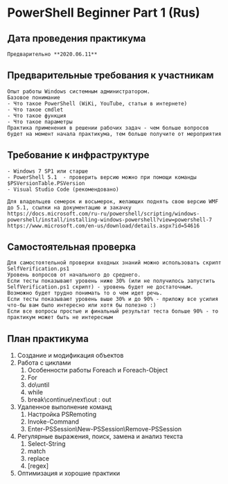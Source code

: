 # PowerShell Beginner Part 1 (Rus)

## Дата проведения практикума
    Предварительно **2020.06.11**

## Предварительные требования к участникам
    Опыт работы Windows системным администратором.
    Базовое понимание  
    - Что такое PowerShell (WiKi, YouTube, статьи в интернете)
    - Что такое cmdlet
    - Что такое функция
    - Что такое параметры
    Практика применения в решении рабочих задач - чем больше вопросов будет на момент начала практикума, тем больше получите от мероприятия

## Требование к инфраструктуре
    - Windows 7 SP1 или старше
    - PowerShell 5.1  - проверить версию можно при помощи команды $PSVersionTable.PSVersion
    - Visual Studio Code (рекомендовано)
    
    Для владельцев семерок и восьмерок, желающих поднять свою версию WMF до 5.1, ссылки на документацию и закачку
    https://docs.microsoft.com/ru-ru/powershell/scripting/windows-powershell/install/installing-windows-powershell?view=powershell-7 
    https://www.microsoft.com/en-us/download/details.aspx?id=54616

## Самостоятельная проверка
    Для самостоятельной проверки входных знаний можно использовать скрипт SelfVerification.ps1
    Уровень вопросов от начального до среднего.
    Если тесты показывают уровень ниже 30% (или не получилось запустить SelfVerification.ps1 скрипт) - уровень будет не достаточным. 
    Возможно будет трудно понимать то о чем идет речь.
    Если тесты показывают уровень выше 30% и до 90% - приложу все усилия что-бы вам было интересно или хотя бы полезно :) 
    Если все вопросы простые и финальный результат теста больше 90% - то практикум может быть не интересным

## План практикума
1. Создание и модификация объектов
2. Работа с циклами
   1. Особенности работы Foreach и Foreach-Object
   2. For
   3. do\until
   4. while
   5. break\continue\next\out : out
3. Удаленное выполнение команд
   1. Настройка PSRemoting
   2. Invoke-Command
   3. Enter-PSSession\New-PSSession\Remove-PSSession
4. Регулярные выражения, поиск, замена и анализ текста
   1. Select-String
   2. match
   3. replace
   4. \[regex\]
5. Оптимизация и хорошие практики
